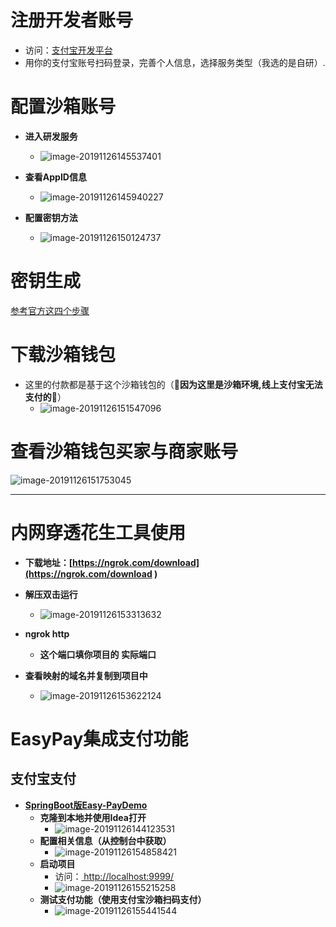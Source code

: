# 注册开发者账号

- 访问：[支付宝开发平台](https://open.alipay.com/)
-  用你的支付宝账号扫码登录，完善个人信息，选择服务类型（我选的是自研）.

# 配置沙箱账号

- **进入研发服务**
  - ![image-20191126145537401]( https://article-picture-resource-1300779066.cos.ap-chengdu.myqcloud.com/pictrue/pay/image-20191126145537401.png )



- **查看AppID信息**
  - ![image-20191126145940227]( https://article-picture-resource-1300779066.cos.ap-chengdu.myqcloud.com/pictrue/pay/image-20191126145940227.png )

- **配置密钥方法**
  - ![image-20191126150124737]( https://article-picture-resource-1300779066.cos.ap-chengdu.myqcloud.com/pictrue/pay/image-20191126150124737.png )



# 密钥生成

[参考官方这四个步骤]( https://docs.open.alipay.com/291/105971/)

# 下载沙箱钱包

- 这里的付款都是基于这个沙箱钱包的（🔽**因为这里是沙箱环境,线上支付宝无法支付的**🔽）
  - ![image-20191126151547096]( https://article-picture-resource-1300779066.cos.ap-chengdu.myqcloud.com/pictrue/pay/image-20191126151547096.png )

# 查看沙箱钱包买家与商家账号

![image-20191126151753045]( https://article-picture-resource-1300779066.cos.ap-chengdu.myqcloud.com/pictrue/pay/image-20191126151753045.png )

------

# 内网穿透花生工具使用

- **下载地址：[https://ngrok.com/download](https://ngrok.com/download )** 

- **解压双击运行**
  - ![image-20191126153313632]( https://article-picture-resource-1300779066.cos.ap-chengdu.myqcloud.com/pictrue/pay/image-20191126153313632.png )

- **ngrok http <prot>**
  - **这个端口填你项目的 实际端口**

- **查看映射的域名并复制到项目中**
  - ![image-20191126153622124]( https://article-picture-resource-1300779066.cos.ap-chengdu.myqcloud.com/pictrue/pay/image-20191126153622124.png  )



# EasyPay集成支付功能

## 支付宝支付

- **[SpringBoot版Easy-PayDemo](https://github.com/easy-pay/spring-boot-easy-pay-demo)**
  - **克隆到本地并使用Idea打开**
    - ![image-20191126144123531](https://article-picture-resource-1300779066.cos.ap-chengdu.myqcloud.com/pictrue/pay/image-20191126144123531.png)
  - **配置相关信息（从控制台中获取）**
    - ![image-20191126154858421]( https://article-picture-resource-1300779066.cos.ap-chengdu.myqcloud.com/pictrue/pay/image-20191126154858421.png )
  - **启动项目**
    - 访问：[ http://localhost:9999/ ]( http://localhost:9999/ )
    - ![image-20191126155215258]( https://article-picture-resource-1300779066.cos.ap-chengdu.myqcloud.com/pictrue/pay/image-20191126155215258.png )
  - **测试支付功能（使用支付宝沙箱扫码支付）**
    -  ![image-20191126155441544]( https://article-picture-resource-1300779066.cos.ap-chengdu.myqcloud.com/pictrue/pay/image-20191126155441544.png )

